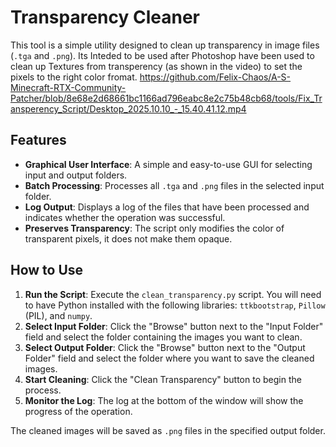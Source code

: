 # Transparency Cleaner

This tool is a simple utility designed to clean up transparency in image files (`.tga` and `.png`). 
Its Inteded to be used after Photoshop have been used to clean up Textures from transperency (as shown in the video) to set the pixels to the right color fromat.
https://github.com/Felix-Chaos/A-S-Minecraft-RTX-Community-Patcher/blob/8e68e2d68661bc1166ad796eabc8e2c75b48cb68/tools/Fix_Transperency_Script/Desktop_2025.10.10_-_15.40.41.12.mp4

## Features

-   **Graphical User Interface**: A simple and easy-to-use GUI for selecting input and output folders.
-   **Batch Processing**: Processes all `.tga` and `.png` files in the selected input folder.
-   **Log Output**: Displays a log of the files that have been processed and indicates whether the operation was successful.
-   **Preserves Transparency**: The script only modifies the color of transparent pixels, it does not make them opaque.

## How to Use

1.  **Run the Script**: Execute the `clean_transparency.py` script. You will need to have Python installed with the following libraries: `ttkbootstrap`, `Pillow` (PIL), and `numpy`.
2.  **Select Input Folder**: Click the "Browse" button next to the "Input Folder" field and select the folder containing the images you want to clean.
3.  **Select Output Folder**: Click the "Browse" button next to the "Output Folder" field and select the folder where you want to save the cleaned images.
4.  **Start Cleaning**: Click the "Clean Transparency" button to begin the process.
5.  **Monitor the Log**: The log at the bottom of the window will show the progress of the operation.

The cleaned images will be saved as `.png` files in the specified output folder.
